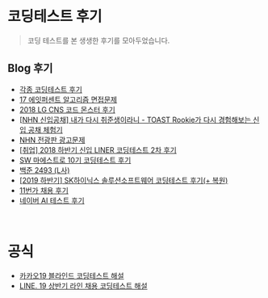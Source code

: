 
# 코딩테스트 후기

> 코딩 테스트를 본 생생한 후기를 모아두었습니다.

## Blog 후기

- [각종 코딩테스트 후기](http://blog.naver.com/PostView.nhn?blogId=san9407&logNo=221655897462&parentCategoryNo=&categoryNo=33&viewDate=&isShowPopularPosts=true&from=search)
- [17 에잇퍼센트 알고리즘 면접문제](http://xn--299as6vb5i1je.com/interview/26)
- [2018 LG CNS 코드 몬스터 후기](https://gurumee92.tistory.com/93?category=737221)
- [[NHN 신입공채] 내가 다시 취준생이라니 - TOAST Rookie가 다시 경험해보는 신입 공채 체험기](https://www.youtube.com/watch?v=67qrCSbXJ-M)
- [NHN 전광판 광고문제](https://chohyeonjunn.tistory.com/m/24?category=736072)
- [[취업] 2018 하반기 신입 LINER 코딩테스트 2차 후기](https://blog.acu.pe.kr/65?category=596879)
- [SW 마에스트로 10기 코딩테스트 후기](https://developer-mac.tistory.com/75?category=324914)
- [백준 2493 (L사)](https://www.acmicpc.net/problem/2493)
- [[2019 하반기] SK하이닉스 솔루션소프트웨어 코딩테스트 후기(+ 복원)](https://kuklife.tistory.com/97)
- [11번가 채용 후기](https://sophia2730.tistory.com/entry/ETC-2019-11%EB%B2%88%EA%B0%80-%EC%9D%B8%ED%84%B4-SKCT-%EB%B0%8F-%EC%BD%94%EB%94%A9%ED%85%8C%EC%8A%A4%ED%8A%B8-%ED%9B%84%EA%B8%B0)
- [네이버 AI 테스트 후기](https://cupjoo.github.io/2020-%EB%84%A4%EC%9D%B4%EB%B2%84-AI-%ED%95%B4%EC%BB%A4%ED%86%A4-%EC%BD%94%EB%94%A9%ED%85%8C%EC%8A%A4%ED%8A%B8/)

<br />

# 공식

- [카카오19 블라인드 코딩테스트 해설](https://jeonggyun.tistory.com/278?category=700333)
- [LINE. 19 상반기 라인 채용 코딩테스트 해설](https://engineering.linecorp.com/ko/blog/2019-firsthalf-line-internship-recruit-coding-test/)